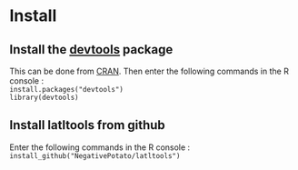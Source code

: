 # Install
## Install the [devtools](https://github.com/hadley/devtools) package 
This can be done from [CRAN](https://cran.r-project.org/]). Then enter the following commands in the R console : \
`install.packages("devtools")` \
`library(devtools)`

## Install latltools from github
Enter the following commands in the R console : \
`install_github("NegativePotato/latltools")`


